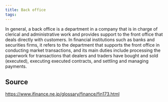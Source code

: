 ```yaml
---
title: Back office
tags: 
---
```


In general, a back office is a department in a company that is in charge of clerical and administrative work and provides support to the front office that deals directly with customers. In financial institutions such as banks and securities firms, it refers to the department that supports the front office in conducting market transactions, and its main duties include processing the paperwork for transactions that dealers and traders have bought and sold (executed), executing executed contracts, and settling and managing payments.

## Source
https://www.ifinance.ne.jp/glossary/finance/fin173.html